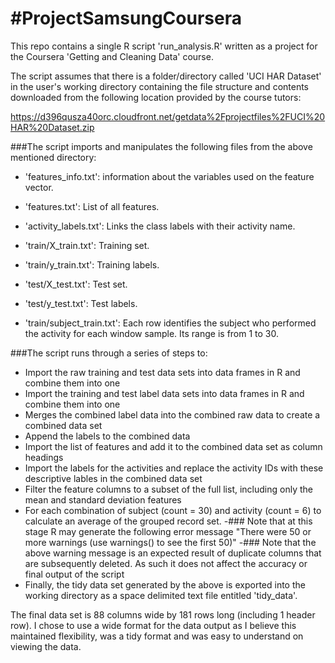 #ProjectSamsungCoursera
=====================
This repo contains a single R script 'run_analysis.R' written as a project for the Coursera 'Getting and Cleaning Data' course.

The script assumes that there is a folder/directory called 'UCI HAR Dataset' in the user's working directory containing the file structure and contents downloaded from the following location provided by the course tutors:

https://d396qusza40orc.cloudfront.net/getdata%2Fprojectfiles%2FUCI%20HAR%20Dataset.zip

###The script imports and manipulates the following files from the above mentioned directory:

- 'features_info.txt': information about the variables used on the feature vector.

- 'features.txt': List of all features.

- 'activity_labels.txt': Links the class labels with their activity name.

- 'train/X_train.txt': Training set.

- 'train/y_train.txt': Training labels.

- 'test/X_test.txt': Test set.

- 'test/y_test.txt': Test labels.

- 'train/subject_train.txt': Each row identifies the subject who performed the activity for each window sample. Its range is from 1 to 30. 

###The script runs through a series of steps to:

- Import the raw training and test data sets into data frames in R and combine them into one
- Import the training and test label data sets into data frames in R and combine them into one
- Merges the combined label data into the combined raw data to create a combined data set
- Append the labels to the combined data
- Import the list of features and add it to the combined data set as column headings
- Import the labels for the activities and replace the activity IDs with these descriptive lables in the combined data set
- Filter the feature columns to a subset of the full list, including only the mean and standard deviation features
- For each combination of subject (count = 30) and activity (count = 6) to calculate an average of the grouped record set.
-### Note that at this stage R may generate the following error message
"There were 50 or more warnings (use warnings() to see the first 50)"
-### Note that the above warning message is an expected result of duplicate columns that are subsequently deleted. As such it does not affect the accuracy or final output of the script  
- Finally, the tidy data set generated by the above is exported into the working directory as a space delimited text file entitled 'tidy_data'.

The final data set is 88 columns wide by 181 rows long (including 1 header row). I chose to use a wide format for the data output as I believe this maintained flexibility, was a tidy format and was easy to understand on viewing the data. 
